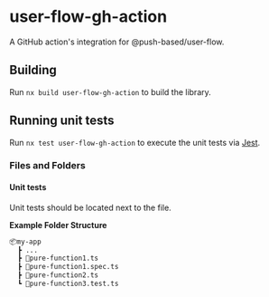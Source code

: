 # user-flow-gh-action

A GitHub action's integration for @push-based/user-flow.

## Building

Run `nx build user-flow-gh-action` to build the library.

## Running unit tests

Run `nx test user-flow-gh-action` to execute the unit tests via [Jest](https://jestjs.io).

### Files and Folders

#### Unit tests
Unit tests should be located next to the file.  

**Example Folder Structure**
```bash
📦my-app
  ┣ ...
  ┣ 📄pure-function1.ts
  ┣ 📄pure-function1.spec.ts
  ┣ 📄pure-function2.ts
  ┗ 📂pure-function3.test.ts
```
